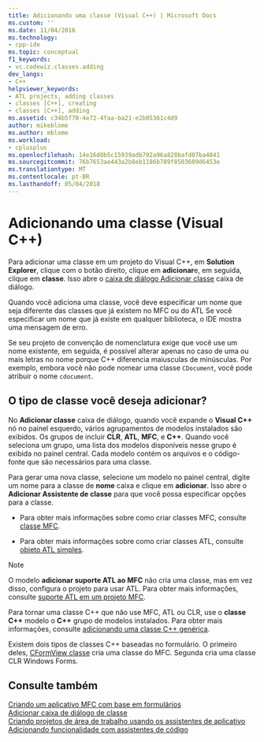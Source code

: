 ```yaml
---
title: Adicionando uma classe (Visual C++) | Microsoft Docs
ms.custom: ''
ms.date: 11/04/2016
ms.technology:
- cpp-ide
ms.topic: conceptual
f1_keywords:
- vc.codewiz.classes.adding
dev_langs:
- C++
helpviewer_keywords:
- ATL projects, adding classes
- classes [C++], creating
- classes [C++], adding
ms.assetid: c34b5f70-4e72-4faa-ba21-e2b05361c4d9
author: mikeblome
ms.author: mblome
ms.workload:
- cplusplus
ms.openlocfilehash: 14e16d8b5c15939adb792a96a828bafd07ba4041
ms.sourcegitcommit: 76b7653ae443a2b8eb1186b789f8503609d6453e
ms.translationtype: MT
ms.contentlocale: pt-BR
ms.lasthandoff: 05/04/2018
---
```

# <a name="adding-a-class-visual-c"></a>Adicionando uma classe (Visual C++)
Para adicionar uma classe em um projeto do Visual C++, em **Solution Explorer**, clique com o botão direito, clique em **adicionar**e, em seguida, clique em **classe**. Isso abre o [caixa de diálogo Adicionar classe](../ide/add-class-dialog-box.md) caixa de diálogo.  
  
 Quando você adiciona uma classe, você deve especificar um nome que seja diferente das classes que já existem no MFC ou do ATL Se você especificar um nome que já existe em qualquer biblioteca, o IDE mostra uma mensagem de erro.  
  
 Se seu projeto de convenção de nomenclatura exige que você use um nome existente, em seguida, é possível alterar apenas no caso de uma ou mais letras no nome porque C++ diferencia maiusculas de minúsculas. Por exemplo, embora você não pode nomear uma classe `CDocument`, você pode atribuir o nome `cdocument`.  
  
## <a name="what-kind-of-class-do-you-want-to-add"></a>O tipo de classe você deseja adicionar?  
 No **Adicionar classe** caixa de diálogo, quando você expande o **Visual C++** nó no painel esquerdo, vários agrupamentos de modelos instalados são exibidos. Os grupos de incluir **CLR**, **ATL**, **MFC**, e **C++**. Quando você seleciona um grupo, uma lista dos modelos disponíveis nesse grupo é exibida no painel central. Cada modelo contém os arquivos e o código-fonte que são necessários para uma classe.  
  
 Para gerar uma nova classe, selecione um modelo no painel central, digite um nome para a classe de **nome** caixa e clique em **adicionar**. Isso abre o **Adicionar Assistente de classe** para que você possa especificar opções para a classe.  
  
-   Para obter mais informações sobre como criar classes MFC, consulte [classe MFC](../mfc/reference/adding-an-mfc-class.md).  
  
-   Para obter mais informações sobre como criar classes ATL, consulte [objeto ATL simples](../atl/reference/adding-an-atl-simple-object.md).  
  
> [!NOTE]
>  O modelo **adicionar suporte ATL ao MFC** não cria uma classe, mas em vez disso, configura o projeto para usar ATL. Para obter mais informações, consulte [suporte ATL em um projeto MFC](../mfc/reference/adding-atl-support-to-your-mfc-project.md).  
  
 Para tornar uma classe C++ que não use MFC, ATL ou CLR, use o **classe C++** modelo o **C++** grupo de modelos instalados. Para obter mais informações, consulte [adicionando uma classe C++ genérica](../ide/adding-a-generic-cpp-class.md).  
  
 Existem dois tipos de classes C++ baseadas no formulário. O primeiro deles, [CFormView classe](../mfc/reference/cformview-class.md) cria uma classe do MFC. Segunda cria uma classe CLR Windows Forms.  
  
## <a name="see-also"></a>Consulte também  
 [Criando um aplicativo MFC com base em formulários](../mfc/reference/creating-a-forms-based-mfc-application.md)   
 [Adicionar caixa de diálogo de classe](../ide/add-class-dialog-box.md)   
 [Criando projetos de área de trabalho usando os assistentes de aplicativo](../ide/creating-desktop-projects-by-using-application-wizards.md)   
 [Adicionando funcionalidade com assistentes de código](../ide/adding-functionality-with-code-wizards-cpp.md)